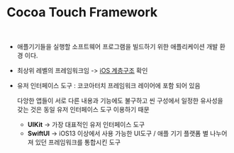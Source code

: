 # Cocoa Touch Framework

</br>

* 애플기기들을 실행할 소프트웨어 프로그램을 빌드하기 위한 애플리케이션 개발 환경 이다.

* 최상위 레벨의 프레임워크임 -> [iOS 계층구조](iOS/iOS_Architecture.md) 확인

* 유저 인터페이스 도구 : 코코아터치 프레임워크 레이어에 포함 되어 있음
    
    다앙한 앱들이 서로 다른 내용과 기능에도 불구하고 씬 구성에서 일정한 유사성을 갖는 것은 동일 유저 인터페이스 도구 이용하기 때문
    * **UIKit** -> 가장 대표적인 유저 인터페이스 도구 
    * **SwiftUI** -> iOS13 이상에서 사용 가능한 UI도구 / 애플 기기 플랫폼 별 나누어져 있던 프레임워크를 통합시킨 도구




